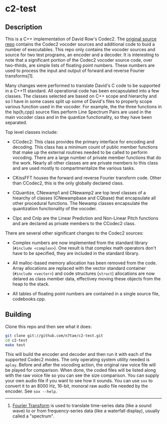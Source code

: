 # c2-test

## Description

This is a C++ implementation of David Row's Codec2. The [original source repo](https://github.com/drowe67/codec2) contains the Codec2 vocoder sources and additional code to buid a number of executables. This repo only contains the vocoder sources and source for two test programs, an encoder and a decoder. It is interesting to note that a significant portion of the Codec2 vocoder source code, over two-thirds, are simple lists of floating point numbers. These numbers are used to process the input and output of forward and reverse Fourier transforms[1].

Many changes were performed to translate David's C code to be supported in a C++11 standard. All operational code has been encapsulated into a few classes. The classes selected are based on C++ scope and hierarchy and so I have in some cases split up some of David's files to properly scope various function used in the vocoder. For example, the the three functions in the lsp{h,cpp} source files perform Line Spectrum Pairs are used in the main vocoder class and in the quantize functionality, so they have been separated.

Top level classes include:

- CCodec2: This class provides the primary interface for encoding and decoding. This class has a minimum count of public member functions that make up the external routines needed to be called to perform vocoding. There are a large number of private member functions that do the work. Nearly all other classes are are private members to this class and are used mostly to compartmentalize the various tasks.

- CKissFFT houses the forward and reverse Fourier transform code. Other than CCodec2, this is the only globally declared class.

- CQuantize, CNewamp1 and CNewamp2 are top level classes of a hiearchy of classes (CNewampbase and CQbase) that encapsulate all other procedural functions. The Newamp classes encapsulate the quantization functionality of the vocoder.

- Clpc and Cnlp are the Linear Prediction and Non-Linear Pitch functions and are declared as private members to the CCodec2 class.

There are several other significant changes to the Codec2 sources:

- Complex numbers are now implemented from the standard library (`#include <complex>`). One result is that complex math operators don't have to be specified, they are included in the standard library.

- All malloc-based memory allocation has been removed from the code. Array allocations are replaced with the vector standard container (`#include <vector>`) and code structures (`struct`) allocations are now delared as class member data, effectivey moving these objects from the heap to the stack.

- All tables of floating point numbers are contained in a single source file, codebooks.cpp.

## Building

Clone this repo and then see what it does:

```bash
git clone git://github.com/n7tae/c2-test.git
cd c2-test
make test
```

This will build the encoder and decoder and then run it with each of the supported Codec2 modes. The only operating system utility needed is `aplay`. Before and after the vocoding action, the original raw voice file will be played for comparison. When done, the coded files will be listed along with the raw voice file so you can see the size comparison. You can supply your own audio file if you want to see how it sounds. You can use `sox` to convert it to an 8000 Hz, 16-bit, monoral raw audio file needed by the encoder. See `sox --help`.

---

1. [Fourier Transform](https://en.wikipedia.org/wiki/Fourier_transform) is used to translate time-series data (like a sound wave) to or from frequency-series data (like a waterfall display), usually called a "spectrum".
